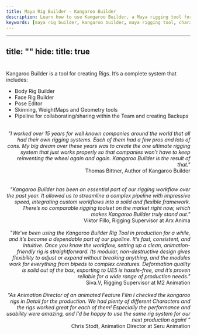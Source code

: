 ```yaml
---
title: Maya Rig Builder - Kangaroo Builder
description: Learn how to use Kangaroo Builder, a Maya rigging tool for creating character rigs. It includes everything you need - body rig builder, face rig builder, pose editor, and more
keywords: [maya rig builder, kangaroo builder, maya rigging tool, character rigging, face rig, body rig, maya rigging tools]
---
```


---
title: ""
hide:
    title: true
---

# <!-- dummy title to prevent auto-generated one-->


Kangaroo Builder is a tool for creating Rigs. It’s a complete system that includes:

- Body Rig Builder  
- Face Rig Builder 
- Pose Editor
- Skinning, WeightMaps and Geometry tools   
- Pipeline for collaborating/sharing within the Team and creating Backups  


<br>

<div style="text-align: right"> <em>"I worked over 15 years for well known companies around the world that all had their own rigging systems. Each of them had a few pros and lots of cons.
My big dream over these years was to create the one ultimate rigging system that just works properly so that companies won’t have to keep reinventing the wheel again and again.
Kangaroo Builder is the result of that." <br>  
</em>
Thomas Bittner, Author of Kangaroo Builder
</div>
<br>

<br>

<div style="text-align: right"> <em>
"Kangaroo Builder has been an essential part of our rigging workflow over the past year. It allowed us to streamline a complex pipeline with impressive speed, 
integrating custom workflows into a solid and flexible framework. There’s no comparable rigging toolset on the market right now, which makes Kangaroo Builder truly stand out."  <br> 
</em>
Viktor Fillo, Rigging Supervisor at Arx Anima
</div>
<br>



<div style="text-align: right"> <em>
"We’ve been using the Kangaroo Builder Rig Tool in production for a while, and it’s become a dependable part of our pipeline.
It’s fast, consistent, and intuitive. Once you know the workflow, setting up a clean, animation-friendly rig is straightforward. 
Its modular, non-destructive design gives flexibility to adjust or expand without breaking anything, and the modules work 
for everything from bipeds to complex creatures. 
Deformation quality is solid out of the box, exporting to UE5 is hassle-free, 
and it’s proven reliable for a wide range of production needs." <br> 
</em>
Siva.V, Rigging Supervisor at M2 Animation
</div>
<br>


<div style="text-align: right"> <em>
"As Animation Director of an animated Feature Film I checked the kangaroo rigs in Detail for the production. 
We had  plenty of different Characters and the rigs worked great for each of them! Especially the performance and 
usability were amazing, and I’d be happy to use the same rig system for our next production again! " <br> 
</em>
Chris Stodt, Animation Director at Seru Animation
</div>
<br>


